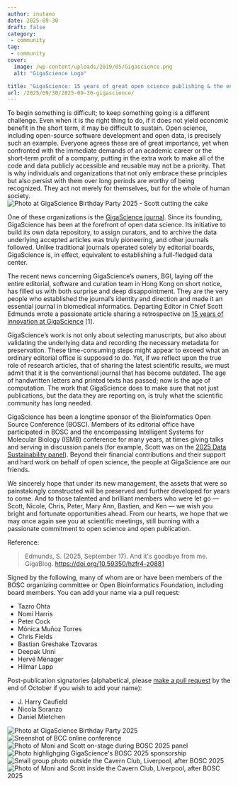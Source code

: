 ```yaml
---
author: inutano
date: 2025-09-30
draft: false
category: 
 - community
tag:
 - community
cover:
  image: /wp-content/uploads/2019/05/Gigascience.png
  alt: "GigaScience Logo"

title: "GigaScience: 15 years of great open science publishing & the end of an era?"
url: /2025/09/30/2025-09-30-gigascience/
---
```


To begin something is difficult; to keep something going is a different challenge.
Even when it is the right thing to do, if it does not yield economic benefit in the short term, it may be difficult to sustain.
Open science, including open-source software development and open data, is precisely such an example.
Everyone agrees these are of great importance,
yet when confronted with the immediate demands of an academic career or the short-term profit of a company,
putting in the extra work to make all of the code and data publicly accessible and reusable may not be a priority.
That is why individuals and organizations that not only embrace these principles but also persist with them over long periods are worthy of being recognized.
They act not merely for themselves, but for the whole of human society.
![Photo at GigaScience Birthday Party 2025 - Scott cutting the cake](/img/2025/2025-gigascience-cake.jpg)

One of these organizations is the [GigaScience journal](https://academic.oup.com/gigascience).
Since its founding, GigaScience has been at the forefront of open data science.
Its initiative to build its own data repository, to assign curators, and to archive the data underlying accepted articles was truly pioneering, and other journals followed.
Unlike traditional journals operated solely by editorial boards, GigaScience is, in effect, equivalent to establishing a full-fledged data center. 

The recent news concerning GigaScience’s owners, BGI, laying off the entire editorial,
software and curation team in Hong Kong on short notice, has filled us with both surprise and deep disappointment.
They are the very people who established the journal’s identity and direction and made it an essential journal in biomedical informatics.
Departing Editor in Chief Scott Edmunds wrote a passionate article sharing a retrospective on
[15 years of innovation at GigaScience](https://doi.org/10.59350/hzfr4-z0881) [1].

GigaScience’s work is not only about selecting manuscripts,
but also about validating the underlying data and recording the necessary metadata for preservation.
These time-consuming steps might appear to exceed what an ordinary editorial office is supposed to do.
Yet, if we reflect upon the true role of research articles, that of sharing the latest scientific results,
we must admit that it is the conventional journal that has become outdated.
The age of handwritten letters and printed texts has passed; now is the age of computation.
The work that GigaScience does to make sure that not just publications,
but the data they are reporting on, is truly what the scientific community has long needed.

GigaScience has been a longtime sponsor of the Bioinformatics Open Source Conference (BOSC).
Members of its editorial office have participated in BOSC and the encompassing Intelligent Systems for Molecular Biology (ISMB) conference for many years,
at times giving talks and serving in discussion panels
(for example, Scott was on the [2025 Data Sustainability panel](https://www.open-bio.org/events/bosc-2025/panel/)).
Beyond their financial contributions and their support and hard work on behalf of open science, the people at GigaScience are our friends.

We sincerely hope that under its new management,
the assets that were so painstakingly constructed will be preserved and further developed for years to come.
And to those talented and brilliant members who were let go &mdash;
Scott, Nicole, Chris, Peter, Mary Ann, Bastien, and Ken &mdash;
we wish you bright and fortunate opportunities ahead.
From our hearts, we hope that we may once again see you at scientific meetings,
still burning with a passionate commitment to open science and open publication.

Reference:

> Edmunds, S. (2025, September 17). And it's goodbye from me. GigaBlog. https://doi.org/10.59350/hzfr4-z0881

Signed by the following, many of whom are or have been members of the BOSC organizing committee or Open Bioinformatics Foundation,
including board members. You can add your name via a pull request:

* Tazro Ohta
* Nomi Harris
* Peter Cock
* Mónica Muñoz Torres
* Chris Fields
* Bastian Greshake Tzovaras
* Deepak Unni
* Hervé Ménager
* Hilmar Lapp

Post-publication signatories (alphabetical, please
[make a pull request](https://github.com/OBF/OBF.github.io/edit/main/content/posts/2025-09-30-gigascience.md)
by the end of October if you wish to add your name):

* J. Harry Caufield
* Nicola Soranzo
* Daniel Mietchen

![Photo at GigaScience Birthday Party 2025](/img/2025/2025-gigascience-party.jpg)
![Sreenshot of BCC online conference](/img/2025/2025-online-bcc.jpg)
![Photo of Moni and Scott on-stage during BOSC 2025 panel](/img/2025/2025-gigascience-cake.jpg)
![Photo highlighging GigaScience's BOSC 2025 sponsorship](/img/2025/2025-gigascience-sponsors.jpg)
![Small group photo outside the Cavern Club, Liverpool, after BOSC 2025](/img/2025/2025-cavern-club-outside.jpg)
![Photo of Moni and Scott inside the Cavern Club, Liverpool, after BOSC 2025](/img/2025/2025-cavern-club-inside.jpg)
